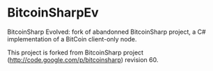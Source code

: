 BitcoinSharpEv
==============

BitcoinSharp Evolved: fork of abandonned BitcoinSharp project, a C# implementation of a BitCoin client-only node.

This project is forked from BitcoinSharp project (http://code.google.com/p/bitcoinsharp) revision 60.
